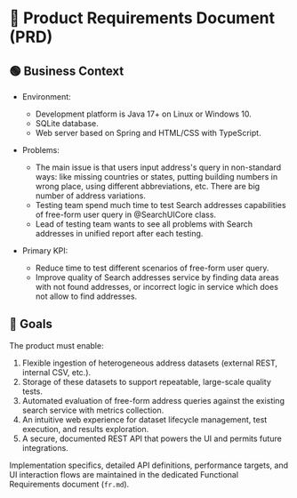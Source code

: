 # 📄 Product Requirements Document (PRD)

## 🟢 Business Context

- Environment:
    * Development platform is Java 17+ on Linux or Windows 10.
    * SQLite database.
    * Web server based on Spring and HTML/CSS with TypeScript.

- Problems:
    * The main issue is that users input address's query in non-standard ways: like missing countries or states, putting
  building numbers in wrong place, using different abbreviations, etc. There are big number of address variations.
    * Testing team spend much time to test Search addresses capabilities of free-form user query in @SearchUICore class.
    * Lead of testing team wants to see all problems with Search addresses in unified report after each testing.

- Primary KPI:
    * Reduce time to test different scenarios of free-form user query.
    * Improve quality of Search addresses service by finding data areas with not found addresses, or incorrect logic 
      in service which does not allow to find addresses.

## 🎯 Goals

The product must enable:

1. Flexible ingestion of heterogeneous address datasets (external REST, internal CSV, etc.).
2. Storage of these datasets to support repeatable, large-scale quality tests.
3. Automated evaluation of free-form address queries against the existing search service with metrics collection.
4. An intuitive web experience for dataset lifecycle management, test execution, and results exploration.
5. A secure, documented REST API that powers the UI and permits future integrations.

Implementation specifics, detailed API definitions, performance targets, and UI interaction flows are maintained in 
the dedicated Functional Requirements document (`fr.md`).
